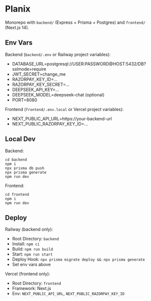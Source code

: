 # Planix

Monorepo with `backend/` (Express + Prisma + Postgres) and `frontend/` (Next.js 14).

## Env Vars

Backend (`backend/.env` or Railway project variables):
- DATABASE_URL=postgresql://USER:PASSWORD@HOST:5432/DB?sslmode=require
- JWT_SECRET=change_me
- RAZORPAY_KEY_ID=...
- RAZORPAY_KEY_SECRET=...
- DEEPSEEK_API_KEY=...
- DEEPSEEK_MODEL=deepseek-chat (optional)
- PORT=8080

Frontend (`frontend/.env.local` or Vercel project variables):
- NEXT_PUBLIC_API_URL=https://your-backend-url
- NEXT_PUBLIC_RAZORPAY_KEY_ID=...

## Local Dev

Backend:
```
cd backend
npm i
npx prisma db push
npx prisma generate
npm run dev
```

Frontend:
```
cd frontend
npm i
npm run dev
```

## Deploy

Railway (backend only):
- Root Directory: `backend`
- Install: `npm ci`
- Build: `npm run build`
- Start: `npm run start`
- Deploy Hook: `npx prisma migrate deploy && npx prisma generate`
- Set env vars above

Vercel (frontend only):
- Root Directory: `frontend`
- Framework: Next.js
- Env: `NEXT_PUBLIC_API_URL`, `NEXT_PUBLIC_RAZORPAY_KEY_ID`



